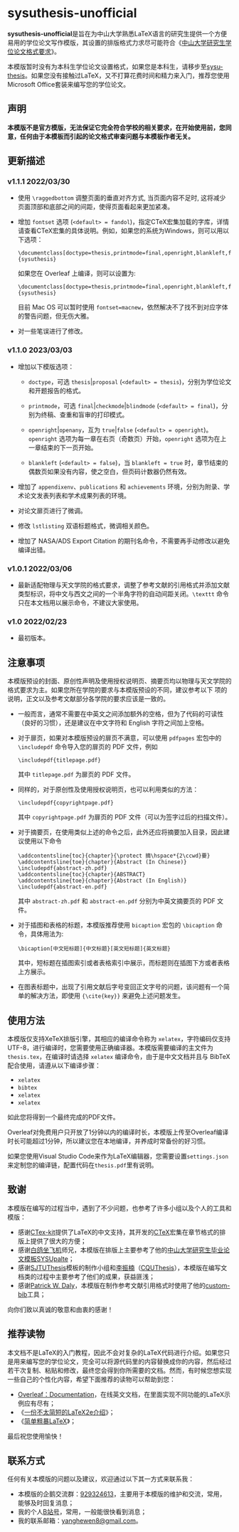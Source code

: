 # sysuthesis-unofficial

**sysuthesis-unofficial**是旨在为中山大学熟悉LaTeX语言的研究生提供一个方便易用的学位论文写作模版，其设置的排版格式力求尽可能符合《[中山大学研究生学位论文格式要求]({https://graduate.sysu.edu.cn/sites/graduate.prod.dpcms4.sysu.edu.cn/files/2019-04/%E4%B8%AD%E5%B1%B1%E5%A4%A7%E5%AD%A6%E7%A0%94%E7%A9%B6%E7%94%9F%E5%AD%A6%E4%BD%8D%E8%AE%BA%E6%96%87%E6%A0%BC%E5%BC%8F%E8%A6%81%E6%B1%82.pdf})》。

本模版暂时没有为本科生学位论文设置格式，如果您是本科生，请移步至[sysu-thesis](https://github.com/SYSU-SCC/sysu-thesis)。如果您没有接触过LaTeX，又不打算花费时间和精力来入门，推荐您使用Microsoft Office套装来编写您的学位论文。

## 声明

**本模版不是官方模版，无法保证它完全符合学校的相关要求，在开始使用前，您同意，任何由于本模板而引起的论文格式审查问题与本模板作者无关。**

## 更新描述

### v1.1.1 2022/03/30

-   使用 `\raggedbottom` 调整页面的垂直对齐方式, 当页面内容不足时,
    这将减少页面顶部和底部之间的间距，使得页面看起来更加紧凑。

-   增加 `fontset` 选项 (`<default> = fandol`)，指定CTeX宏集加载的字库，详情请查看CTeX宏集的具体说明。例如，如果您的系统为Windows，则可以用以下选项：

    ``` {.latex language="TeX"}
    \documentclass[doctype=thesis,printmode=final,openright,blankleft,fontset=windows]{sysuthesis}
    ```

    如果您在 Overleaf 上编译，则可以设置为:

    ``` {.latex language="TeX"}
    \documentclass[doctype=thesis,printmode=final,openright,blankleft,fontset=ubuntu]{sysuthesis}
    ```

    目前 Mac OS 可以暂时使用 `fontset=macnew`，依然解决不了找不到对应字体的警告问题，但无伤大雅。

-   对一些笔误进行了修改。


### v1.1.0 2023/03/03

-   增加以下模版选项：

    -   `doctype`，可选 `thesis`\|`proposal` (`<default> = thesis`)，分别为学位论文和开题报告的格式。

    -   `printmode`，可选 `final`\|`checkmode`\|`blindmode`
(`<default> = final`)，分别为终稿、查重和盲审的打印模式。

    -   `openright`\|`openany`，互为 `true`\|`false` (`<default> = openright`)。`openright` 选项为每一章在右页（奇数页）开始，`openright` 选项为在上一章结束的下一页开始。

    -   `blankleft` (`<default> = false`)，当 `blankleft = true` 时，章节结束的偶数页如果没有内容，使之空白，但页码计数器仍然有效。

-   增加了 `appendixenv`、`publications` 和 `achievements` 环境，分别为附录、学术论文发表列表和学术成果列表的环境。

-   对论文扉页进行了微调。

-   修改 `lstlisting` 双语标题格式，微调相关颜色。

-   增加了 NASA/ADS Export Citation 的期刊名命令，不需要再手动修改以避免
    编译出错。

### v1.0.1 2022/03/06

-   最新适配物理与天文学院的格式要求，调整了参考文献的引用格式并添加文献类型标识，将中文与西文之间的一个半角字符的自动间距关闭。`\texttt` 命令只在本文档用以展示命令，不建议大家使用。

### v1.0 2022/02/23

-   最初版本。

## 注意事项

本模版预设的封面、原创性声明及使用授权说明页、摘要页均以物理与天文学院的格式要求为主。如果您所在学院的要求与本模版预设的不同，建议参考以下
项的说明，正文以及参考文献部分各学院的要求应该是一致的。

-   一般而言，通常不需要在中英文之间添加额外的空格，但为了代码的可读性（良好的习惯），还是建议在中文字符和
    English 字符之间加上空格。

-   对于扉页，如果对本模版预设的扉页不满意，可以使用 `pdfpages` 宏包中的 `\includepdf` 命令导入您的扉页的 PDF 文件，例如

    ``` {.latex language="TeX"}
    \includepdf{titlepage.pdf}
    ```

    其中 `titlepage.pdf` 为扉页的 PDF 文件。

-   同样的，对于原创性及使用授权说明页，也可以利用类似的方法：

    ``` {.latex language="TeX"}
    \includepdf{copyrightpage.pdf}
    ```

    其中 `copyrightpage.pdf` 为扉页的 PDF
    文件（可以为签字过后的扫描文件）。

-   对于摘要页，在使用类似上述的命令之后，此外还应将摘要加入目录，因此建议使用以下命令

    ``` {.latex language="TeX"}
    \addcontentsline{toc}{chapter}{\protect 摘\hspace*{2\ccwd}要}
    \addcontentsline{toe}{chapter}{Abstract (In Chinese)}
    \includepdf{abstract-zh.pdf}
    \addcontentsline{toc}{chapter}{ABSTRACT}
    \addcontentsline{toe}{chapter}{Abstract (In English)}
    \includepdf{abstract-en.pdf}
    ```

    其中 `abstract-zh.pdf` 和 `abstract-en.pdf` 分别为中英文摘要页的 PDF
    文件。

-   对于插图和表格的标题，本模版推荐使用 `bicaption` 宏包的 `\bicaption`
    命令，具体用法为:

    ``` {.latex language="TeX"}
    \bicaption[中文短标题]{中文标题}[英文短标题]{英文标题}
    ```

    其中，短标题在插图索引或者表格索引中展示，而标题则在插图下方或者表格上方展示。

-   在图表标题中，出现了引用文献后字号变回正文字号的问题，该问题有一个简单的解决方法，即使用 `{\cite{key}}` 来避免上述问题发生。

## 使用方法

本模版仅支持XeTeX排版引擎，其相应的编译命令称为 `xelatex`，字符编码仅支持UTF-8，进行编译时，您需要使用正确编译器。本模版需要编译的主文件为 `thesis.tex`，在编译时请选择 `xelatex` 编译命令，由于是中文文档并且与 BibTeX 配合使用，请遵从以下编译步骤：

- `xelatex`
- `bibtex`
- `xelatex`
- `xelatex`

如此您将得到一个最终完成的PDF文件。

Overleaf对免费用户只开放了1分钟以内的编译时长，本模版上传至Overleaf编译时长可能超过1分钟，所以建议您在本地编译，并养成时常备份的好习惯。

如果您使用Visual Studio Code来作为LaTeX编辑器，您需要设置`settings.json`来定制您的编译链，配置代码在`thesis.pdf`里有说明。

## 致谢

本模版在编写的过程当中，遇到了不少问题，也参考了许多小组以及个人的工具和模版：

- 感谢[CTex-kit](https://github.com/CTeX-org/ctex-kit)提供了LaTeX的中文支持，其开发的[CTeX](https://ctan.org/tex-archive/language/chinese/ctex)宏集在章节格式的排版上提供了很大的方便；
- 感谢[白鸽坐飞机](https://www.zhihu.com/people/sgcd-33)师兄，本模版在排版上主要参考了他的[中山大学研究生毕业论文模板SYSUpalte](https://www.overleaf.com/latex/templates/zhong-shan-da-xue-yan-jiu-sheng-bi-ye-lun-wen-mo-ban-sysupalte/kybsnywqbcdc)；
- 感谢[SJTUThesis](https://github.com/sjtug/SJTUThesis)模板的制作小组和[李振楠](https://github.com/nanmu42)（[CQUThesis](https://github.com/nanmu42/CQUThesis)），本模版在编写文档类的过程中主要参考了他们的成果，获益匪浅；
- 感谢[Patrick W. Daly](https://www.ctan.org/author/daly)，本模版在制作参考文献引用格式时使用了他的[custom-bib](https://www.ctan.org/tex-archive/macros/latex/contrib/custom-bib/)工具；

向你们致以真诚的敬意和由衷的感谢！

## 推荐读物
本文档不是LaTeX的入门教程，因此不会对复杂的LaTeX代码进行介绍。如果您只是用来编写您的学位论文，完全可以将源代码里的内容替换成你的内容，然后经过若干次复制、粘贴和修改，最终您会得到你所需要的文档。然而，有时候您想实现一些自己的个性化内容，希望下面推荐的读物可以帮助到您：
- [Overleaf：Documentation](https://www.overleaf.com/learn)，在线英文文档，在里面实现不同功能的LaTeX示例应有尽有；
- 《[一份不太简短的LaTeX2e介绍](http://www.ptep-online.com/ctan/lshort_chinese.pdf)》；
- 《[简单粗暴LaTeX](https://github.com/wklchris/Note-by-LaTeX)》；

最后祝您使用愉快！

## 联系方式

任何有关本模版的问题以及建议，欢迎通过以下其一方式来联系我：
- 本模版的企鹅交流群：[929324613](https://jq.qq.com/?_wv=1027&k=eA9mGWmS)，主要用于本模版的维护和交流，常用，能够及时回复消息；
- 我的个人[B站号](https://space.bilibili.com/326100515)，常用，一般能很快看到消息；
- 我的联系邮箱：<yanghewen8@gmail.com>。